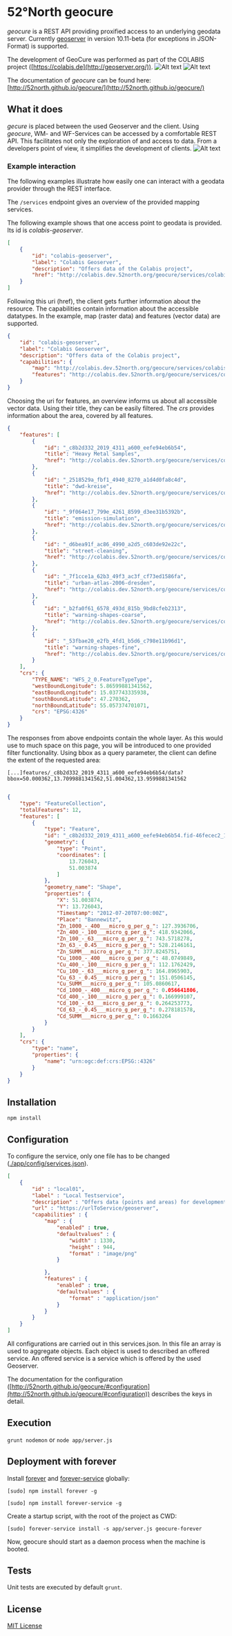# 52°North geocure

_geocure_ is a REST API providing proxified access to an underlying geodata
server. Currently [geoserver](http://geoserver.org/) in version 10.11-beta (for exceptions in JSON-Format) is supported.

The development of GeoCure was performed as part of the COLABIS
project ([https://colabis.de](http://geoserver.org/)).
![Alt text](https://colabis.de/images/bmbf_logo_en.png "bmbf_logo")
![Alt text](https://colabis.de/images/Logo_En.png "Colabis Logo")

The documentation of _geocure_ can be found here: [http://52north.github.io/geocure/](http://52north.github.io/geocure/)
## What it does

_gecure_ is placed between the used Geoserver and the client.
Using _geocure_, WM- and WF-Services can be accessed by a comfortable REST API. 
This facilitates not only the exploration of and access to data.
From a developers point of view, it simplifies the development of clients.
![Alt text](/geocure_solution.png?raw=true "geocure facilitates requests")


### Example interaction
The following examples illustrate how easily one can interact with a geodata provider through the REST interface.

The `/services` endpoint gives an overview of the provided mapping services.

The following example shows that one access point to geodata is provided. Its id is _colabis-geoserver_. 
```json
[
    {
        "id": "colabis-geoserver",
        "label": "Colabis Geoserver",
        "description": "Offers data of the Colabis project",
        "href": "http://colabis.dev.52north.org/geocure/services/colabis-geoserver"
    }
]
```

Following this uri (href), the client gets further information about the resource.
The capabilities contain information about the accessible datatypes. 
In the example, map (raster data) and features (vector data) are supported.
```json
{
    "id": "colabis-geoserver",
    "label": "Colabis Geoserver",
    "description": "Offers data of the Colabis project",
    "capabilities": {
        "map": "http://colabis.dev.52north.org/geocure/services/colabis-geoserver/map",
        "features": "http://colabis.dev.52north.org/geocure/services/colabis-geoserver/features"
    }
}
```

Choosing the uri for features, an overview informs us about all accessible vector data.  Using their title, they can be easily filtered.
The _crs_ provides information about the area, covered by all features.

```json
{
    "features": [
        {
            "id": "_c8b2d332_2019_4311_a600_eefe94eb6b54",
            "title": "Heavy Metal Samples",
            "href": "http://colabis.dev.52north.org/geocure/services/colabis-geoserver/features/_c8b2d332_2019_4311_a600_eefe94eb6b54/data"
        },
        {
            "id": "_2518529a_fbf1_4940_8270_a1d4d0fa8c4d",
            "title": "dwd-kreise",
            "href": "http://colabis.dev.52north.org/geocure/services/colabis-geoserver/features/_2518529a_fbf1_4940_8270_a1d4d0fa8c4d/data"
        },
        {
            "id": "_9f064e17_799e_4261_8599_d3ee31b5392b",
            "title": "emission-simulation",
            "href": "http://colabis.dev.52north.org/geocure/services/colabis-geoserver/features/_9f064e17_799e_4261_8599_d3ee31b5392b/data"
        },
        {
            "id": "_d6bea91f_ac86_4990_a2d5_c603de92e22c",
            "title": "street-cleaning",
            "href": "http://colabis.dev.52north.org/geocure/services/colabis-geoserver/features/_d6bea91f_ac86_4990_a2d5_c603de92e22c/data"
        },
        {
            "id": "_7f1cce1a_62b3_49f3_ac3f_cf73ed1586fa",
            "title": "urban-atlas-2006-dresden",
            "href": "http://colabis.dev.52north.org/geocure/services/colabis-geoserver/features/_7f1cce1a_62b3_49f3_ac3f_cf73ed1586fa/data"
        },
        {
            "id": "_b2fa0f61_6578_493d_815b_9bd8cfeb2313",
            "title": "warning-shapes-coarse",
            "href": "http://colabis.dev.52north.org/geocure/services/colabis-geoserver/features/_b2fa0f61_6578_493d_815b_9bd8cfeb2313/data"
        },
        {
            "id": "_53fbae20_e2fb_4fd1_b5d6_c798e11b96d1",
            "title": "warning-shapes-fine",
            "href": "http://colabis.dev.52north.org/geocure/services/colabis-geoserver/features/_53fbae20_e2fb_4fd1_b5d6_c798e11b96d1/data"
        }
    ],
    "crs": {
        "TYPE_NAME": "WFS_2_0.FeatureTypeType",
        "westBoundLongitude": 5.86599881341562,
        "eastBoundLongitude": 15.037743335938,
        "southBoundLatitude": 47.270362,
        "northBoundLatitude": 55.057374701071,
        "crs": "EPSG:4326"
    }
}
```
The responses from above endpoints contain the whole layer. As this would use to much space on this page, you will be introduced to one provided filter functionality. Using bbox as a query parameter,  the client can define the extent of the requested area:

`[...]features/_c8b2d332_2019_4311_a600_eefe94eb6b54/data?bbox=50.000362,13.7099881341562,51.004362,13.9599881341562`

```json

{
    "type": "FeatureCollection",
    "totalFeatures": 12,
    "features": [
        {
            "type": "Feature",
            "id": "_c8b2d332_2019_4311_a600_eefe94eb6b54.fid-46fecec2_15f0581a076_fad",
            "geometry": {
                "type": "Point",
                "coordinates": [
                    13.726043,
                    51.003874
                ]
            },
            "geometry_name": "Shape",
            "properties": {
                "X": 51.003874,
                "Y": 13.726043,
                "Timestamp": "2012-07-20T07:00:00Z",
                "Place": "Bannewitz",
                "Zn_1000_-_400___micro_g_per_g_": 127.3936706,
                "Zn_400_-_100___micro_g_per_g_": 418.9342066,
                "Zn_100_-_63___micro_g_per_g_": 743.5718278,
                "Zn_63_-_0.45___micro_g_per_g_": 528.2146161,
                "Zn_SUMM___micro_g_per_g_": 377.8245751,
                "Cu_1000_-_400___micro_g_per_g_": 48.0749849,
                "Cu_400_-_100___micro_g_per_g_": 112.1762429,
                "Cu_100_-_63___micro_g_per_g_": 164.8965903,
                "Cu_63_-_0.45___micro_g_per_g_": 151.0506145,
                "Cu_SUMM___micro_g_per_g_": 105.0860617,
                "Cd_1000_-_400___micro_g_per_g_": 0.056641806,
                "Cd_400_-_100___micro_g_per_g_": 0.166999107,
                "Cd_100_-_63___micro_g_per_g_": 0.264253773,
                "Cd_63_-_0.45___micro_g_per_g_": 0.278181578,
                "Cd_SUMM___micro_g_per_g_": 0.1663264
            }
        }
    ],
    "crs": {
        "type": "name",
        "properties": {
            "name": "urn:ogc:def:crs:EPSG::4326"
        }
    }
}

```



## Installation

`npm install`

## Configuration
To configure the service, only one file has to be changed ([./app/config/services.json](./app/config/services.json)).

```json
[
    {
        "id" : "local01",
        "label" : "Local Testservice",
        "description" : "Offers data (points and areas) for development.",
        "url" : "https://urlToService/geoserver",
        "capabilities" : {
            "map" : {
                "enabled" : true,
                "defaultvalues" : {
                    "width" : 1330,
                    "height" : 944,
                    "format" : "image/png"
                }

            },
            "features" : {
                "enabled" : true,
                "defaultvalues" : {
                    "format" : "application/json"
                }
            }
        }
    }
]
```

All configurations are carried out in this services.json. In this file an array is used to aggregate objects. Each object is used to described an offered service. An offered service is a service which is offered by the used Geoserver.

The documentation for the configuration ([http://52north.github.io/geocure/#configuration](http://52north.github.io/geocure/#configuration)) describes the keys in detail.
## Execution

`grunt nodemon` or `node app/server.js`

## Deployment with forever

Install [forever](https://github.com/foreverjs/forever)  and
[forever-service](https://github.com/zapty/forever-service) globally:

`[sudo] npm install forever -g`

`[sudo] npm install forever-service -g`

Create a startup script, with the root of the project as CWD:

`[sudo] forever-service install -s app/server.js geocure-forever`

Now, geocure should start as a daemon process when the machine is booted.

## Tests

Unit tests are executed by default `grunt`.

## License

[MIT License](./LICENSE.md)
